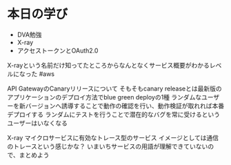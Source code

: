 # 本日の学び
- DVA勉強
- X-ray
- アクセストークンとOAuth2.0

X-rayという名前だけ知ってたところからなんとなくサービス概要がわかるレベルになった
#aws

API GatewayのCanaryリリースについて
そもそもcanary releaseとは最新版のアプリケーションのデプロイ方法でblue green deployの1種
ランダムなユーザーを新バージョンへ誘導することで動作の確認を行い、動作検証が取れれば本番デプロイする
ランダムにテストを行うことで潜在的なバグを常に受けるというユーザーはいなくなる

X-ray
マイクロサービスに有効なトレース型のサービス
イメージとしては通信のトレースという感じかな？
いまいちサービスの用語が理解できていないので、まとめよう
